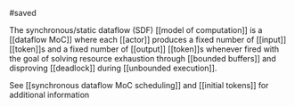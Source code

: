 #saved

The synchronous/static dataflow (SDF) [[model of computation]] is a [[dataflow MoC]] where each [[actor]] produces a fixed number of [[input]] [[token]]s and a fixed number of [[output]] [[token]]s whenever fired with the goal of solving resource exhaustion through [[bounded buffers]] and disproving [[deadlock]] during [[unbounded execution]]. 

See [[synchronous dataflow MoC scheduling]] and [[initial tokens]] for additional information